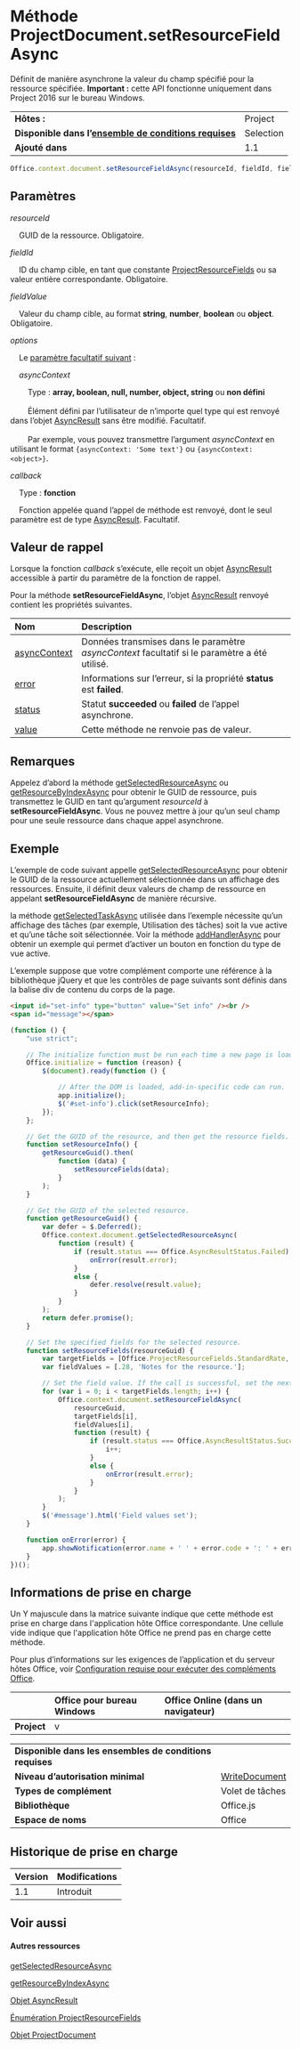 

# <a name="projectdocument.setresourcefieldasync-method"></a>Méthode ProjectDocument.setResourceFieldAsync
Définit de manière asynchrone la valeur du champ spécifié pour la ressource spécifiée.  **Important :** cette API fonctionne uniquement dans Project 2016 sur le bureau Windows.

|||
|:-----|:-----|
|**Hôtes :**|Project|
|**Disponible dans l’[ensemble de conditions requises](../../docs/overview/specify-office-hosts-and-api-requirements.md)**|Selection|
|**Ajouté dans**|1.1|

```js
Office.context.document.setResourceFieldAsync(resourceId, fieldId, fieldValue[, options][, callback]);
```


## <a name="parameters"></a>Paramètres

_resourceId_<br/>
&nbsp;&nbsp;&nbsp;&nbsp;GUID de la ressource. Obligatoire.
    
_fieldId_<br/>
&nbsp;&nbsp;&nbsp;&nbsp;ID du champ cible, en tant que constante [ProjectResourceFields](../../reference/shared/projectresourcefields-enumeration.md) ou sa valeur entière correspondante. Obligatoire.
    
_fieldValue_<br/>
&nbsp;&nbsp;&nbsp;&nbsp;Valeur du champ cible, au format **string**, **number**, **boolean** ou **object**. Obligatoire.
    
_options_<br/>
&nbsp;&nbsp;&nbsp;&nbsp;Le [paramètre facultatif suivant](../../docs/develop/asynchronous-programming-in-office-add-ins.md#passing-optional-parameters-to-asynchronous-methods) :

&nbsp;&nbsp;&nbsp;&nbsp;_asyncContext_<br/>
&nbsp;&nbsp;&nbsp;&nbsp;&nbsp;&nbsp;&nbsp;&nbsp;Type : **array, boolean, null, number, object, string** ou **non défini**<br/></br>&nbsp;&nbsp;&nbsp;&nbsp;&nbsp;&nbsp;&nbsp;&nbsp;Élément défini par l’utilisateur de n’importe quel type qui est renvoyé dans l’objet [AsyncResult](../../reference/shared/asyncresult.md) sans être modifié. Facultatif.</br></br>&nbsp;&nbsp;&nbsp;&nbsp;&nbsp;&nbsp;&nbsp;&nbsp;Par exemple, vous pouvez transmettre l’argument _asyncContext_ en utilisant le format `{asyncContext: 'Some text'}` ou `{asyncContext: <object>}`.


_callback_<br/>
&nbsp;&nbsp;&nbsp;&nbsp;Type : **fonction**

&nbsp;&nbsp;&nbsp;&nbsp;Fonction appelée quand l’appel de méthode est renvoyé, dont le seul paramètre est de type [AsyncResult](../../reference/shared/asyncresult.md). Facultatif.

    

## <a name="callback-value"></a>Valeur de rappel

Lorsque la fonction _callback_ s’exécute, elle reçoit un objet [AsyncResult](../../reference/shared/asyncresult.md) accessible à partir du paramètre de la fonction de rappel.

Pour la méthode **setResourceFieldAsync**, l’objet [AsyncResult](../../reference/shared/asyncresult.md) renvoyé contient les propriétés suivantes.


|**Nom**|**Description**|
|:-----|:-----|
|[asyncContext](../../reference/shared/asyncresult.asynccontext.md)|Données transmises dans le paramètre _asyncContext_ facultatif si le paramètre a été utilisé.|
|[error](../../reference/shared/asyncresult.error.md)|Informations sur l’erreur, si la propriété **status** est **failed**.|
|[status](../../reference/shared/asyncresult.status.md)|Statut **succeeded** ou **failed** de l’appel asynchrone.|
|[value](../../reference/shared/asyncresult.value.md)|Cette méthode ne renvoie pas de valeur.|

## <a name="remarks"></a>Remarques

Appelez d’abord la méthode [getSelectedResourceAsync](../../reference/shared/projectdocument.getselectedtaskasync.md) ou [getResourceByIndexAsync](../../reference/shared/projectdocument.getresourcebyindexasync.md) pour obtenir le GUID de ressource, puis transmettez le GUID en tant qu’argument _resourceId_ à **setResourceFieldAsync**. Vous ne pouvez mettre à jour qu’un seul champ pour une seule ressource dans chaque appel asynchrone.


## <a name="example"></a>Exemple

L’exemple de code suivant appelle [getSelectedResourceAsync](../../reference/shared/projectdocument.getselectedtaskasync.md) pour obtenir le GUID de la ressource actuellement sélectionnée dans un affichage des ressources. Ensuite, il définit deux valeurs de champ de ressource en appelant **setResourceFieldAsync** de manière récursive.

la méthode [getSelectedTaskAsync](../../reference/shared/projectdocument.getselectedtaskasync.md) utilisée dans l’exemple nécessite qu’un affichage des tâches (par exemple, Utilisation des tâches) soit la vue active et qu’une tâche soit sélectionnée. Voir la méthode [addHandlerAsync](../../reference/shared/projectdocument.addhandlerasync.md) pour obtenir un exemple qui permet d’activer un bouton en fonction du type de vue active.

L’exemple suppose que votre complément comporte une référence à la bibliothèque jQuery et que les contrôles de page suivants sont définis dans la balise div de contenu du corps de la page.




```HTML
<input id="set-info" type="button" value="Set info" /><br />
<span id="message"></span>
```




```js
(function () {
    "use strict";

    // The initialize function must be run each time a new page is loaded.
    Office.initialize = function (reason) {
        $(document).ready(function () {

            // After the DOM is loaded, add-in-specific code can run.
            app.initialize();
            $('#set-info').click(setResourceInfo);
        });
    };

    // Get the GUID of the resource, and then get the resource fields.
    function setResourceInfo() {
        getResourceGuid().then(
            function (data) {
                setResourceFields(data);
            }
        );
    }

    // Get the GUID of the selected resource.
    function getResourceGuid() {
        var defer = $.Deferred();
        Office.context.document.getSelectedResourceAsync(
            function (result) {
                if (result.status === Office.AsyncResultStatus.Failed) {
                    onError(result.error);
                }
                else {
                    defer.resolve(result.value);
                }
            }
        );
        return defer.promise();
    }

    // Set the specified fields for the selected resource.
    function setResourceFields(resourceGuid) {
        var targetFields = [Office.ProjectResourceFields.StandardRate, Office.ProjectResourceFields.Notes];
        var fieldValues = [.28, 'Notes for the resource.'];

        // Set the field value. If the call is successful, set the next field.
        for (var i = 0; i < targetFields.length; i++) {
            Office.context.document.setResourceFieldAsync(
                resourceGuid,
                targetFields[i],
                fieldValues[i],
                function (result) {
                    if (result.status === Office.AsyncResultStatus.Succeeded) {
                        i++;
                    }
                    else {
                        onError(result.error);
                    }
                }
            );
        }
        $('#message').html('Field values set');
    }

    function onError(error) {
        app.showNotification(error.name + ' ' + error.code + ': ' + error.message);
    }
})();
```


## <a name="support-details"></a>Informations de prise en charge


Un Y majuscule dans la matrice suivante indique que cette méthode est prise en charge dans l'application hôte Office correspondante. Une cellule vide indique que l'application hôte Office ne prend pas en charge cette méthode.

Pour plus d’informations sur les exigences de l’application et du serveur hôtes Office, voir [Configuration requise pour exécuter des compléments Office](../../docs/overview/requirements-for-running-office-add-ins.md).


||**Office pour bureau Windows**|**Office Online (dans un navigateur)**|
|:-----|:-----|:-----|
|**Project**|v||

|||
|:-----|:-----|
|**Disponible dans les ensembles de conditions requises**||
|**Niveau d’autorisation minimal**|[WriteDocument](../../docs/develop/requesting-permissions-for-api-use-in-content-and-task-pane-add-ins.md)|
|**Types de complément**|Volet de tâches|
|**Bibliothèque**|Office.js|
|**Espace de noms**|Office|

## <a name="support-history"></a>Historique de prise en charge

|**Version**|**Modifications**|
|:-----|:-----|
|1.1|Introduit|

## <a name="see-also"></a>Voir aussi



#### <a name="other-resources"></a>Autres ressources


[getSelectedResourceAsync](../../reference/shared/projectdocument.getselectedtaskasync.md)
[getResourceByIndexAsync](../../reference/shared/projectdocument.getresourcebyindexasync.md)
[Objet AsyncResult](../../reference/shared/asyncresult.md)
[Énumération ProjectResourceFields](../../reference/shared/projectresourcefields-enumeration.md)
[Objet ProjectDocument](../../reference/shared/projectdocument.projectdocument.md)

